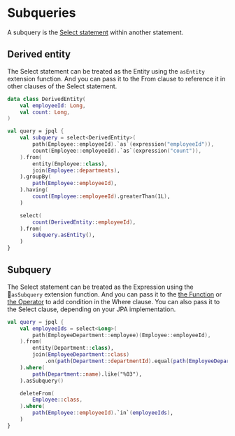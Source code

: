 # Subqueries

A subquery is the [Select statement](statement.md#select-statement) within another statement.

## Derived entity

The Select statement can be treated as the Entity using the `asEntity` extension function. And you can pass it to the From clause to reference it in other clauses of the Select statement.

```kotlin
data class DerivedEntity(
    val employeeId: Long,
    val count: Long,
)

val query = jpql {
    val subquery = select<DerivedEntity>(
        path(Employee::employeeId).`as`(expression("employeeId")),
        count(Employee::employeeId).`as`(expression("count")),
    ).from(
        entity(Employee::class),
        join(Employee::departments),
    ).groupBy(
        path(Employee::employeeId),
    ).having(
        count(Employee::employeeId).greaterThan(1L),
    )

    select(
        count(DerivedEntity::employeeId),
    ).from(
        subquery.asEntity(),
    )
}
```

## Subquery

The Select statement can be treated as the Expression using the `asSubquery` extension function. And you can pass it to the [the Function](functions.md) or [the Operator](operators.md) to add condition in the Where clause. You can also pass it to the Select clause, depending on your JPA implementation.

```kotlin
val query = jpql {
    val employeeIds = select<Long>(
        path(EmployeeDepartment::employee)(Employee::employeeId),
    ).from(
        entity(Department::class),
        join(EmployeeDepartment::class)
            .on(path(Department::departmentId).equal(path(EmployeeDepartment::departmentId))),
    ).where(
        path(Department::name).like("%03"),
    ).asSubquery()

    deleteFrom(
        Employee::class,
    ).where(
        path(Employee::employeeId).`in`(employeeIds),
    )
}
```
